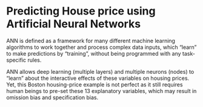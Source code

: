 # Predicting House price using Artificial Neural Networks

ANN is defined as a framework for many different machine learning algorithms to work together and process complex data inputs, which “learn” to make predictions by “training”, without being programmed with any task-specific rules.

ANN allows deep learning (multiple layers) and  multiple neurons (nodes) to “learn” about the interactive effects of these variables on housing prices. Yet, this Boston housing-price example is not perfect as it still requires human beings to pre-set these 13 explanatory variables, which may result in omission bias and specification bias.
